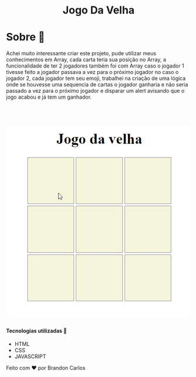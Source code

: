 <h1 align="center">Jogo Da Velha</h1>

# Sobre 🚀
<p>Achei muito interessante criar este projeto, pude utilizar meus conhecimentos em Array, cada carta teria sua posição no Array, a funcionalidade de ter 2 jogadores também foi com Array caso o jogador 1 tivesse feito a jogador passava a vez para o próximo jogador no caso o jogador 2, cada jogador tem seu emoji, trabalhei na criação de uma lógica onde se houvesse uma sequencia de cartas o jogador ganharia e não seria passado a vez para o próximo jogador e disparar um alert avisando que o jogo acabou e já tem um ganhador.</p>
<br>
<h1>
    <img src="./images/jogoDaVelha.gif">
</h1>


#### Tecnologias utilizadas 🚀
<ul>
    <li>HTML</li>
    <li>CSS</li>
    <li>JAVASCRIPT</li>
</ul>


<p>Feito com ❤ por Brandon Carlos</p>

